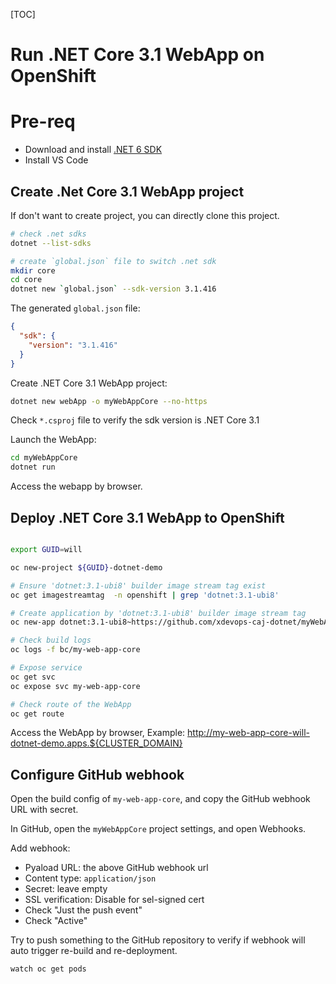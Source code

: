 [TOC]

# Run .NET Core 3.1 WebApp on OpenShift

# Pre-req

- Download and install [.NET 6 SDK](https://dotnet.microsoft.com/en-us/download/dotnet)
- Install VS Code

## Create .Net Core 3.1 WebApp project 

If don't want to create project, you can directly clone this project.

```bash
# check .net sdks
dotnet --list-sdks

# create `global.json` file to switch .net sdk
mkdir core
cd core
dotnet new `global.json` --sdk-version 3.1.416
```
The generated `global.json` file:
```json
{
  "sdk": {
    "version": "3.1.416"
  }
}
```

Create .NET Core 3.1 WebApp project:
```bash
dotnet new webApp -o myWebAppCore --no-https
```

Check `*.csproj` file to verify the sdk version is .NET Core 3.1

Launch the WebApp:
```bash
cd myWebAppCore
dotnet run
```

Access the webapp by browser.

## Deploy .NET Core 3.1 WebApp to OpenShift 

```bash

export GUID=will

oc new-project ${GUID}-dotnet-demo

# Ensure 'dotnet:3.1-ubi8' builder image stream tag exist
oc get imagestreamtag  -n openshift | grep 'dotnet:3.1-ubi8'

# Create application by 'dotnet:3.1-ubi8' builder image stream tag
oc new-app dotnet:3.1-ubi8~https://github.com/xdevops-caj-dotnet/myWebAppCore.git --name my-web-app-core

# Check build logs
oc logs -f bc/my-web-app-core

# Expose service
oc get svc
oc expose svc my-web-app-core

# Check route of the WebApp
oc get route

```

Access the WebApp by browser, Example: <http://my-web-app-core-will-dotnet-demo.apps.${CLUSTER_DOMAIN}>

## Configure GitHub webhook


Open the build config of `my-web-app-core`, and copy the GitHub webhook URL with secret.

In GitHub, open the `myWebAppCore` project settings, and open Webhooks.

Add webhook:
- Pyaload URL: the above GitHub webhook url
- Content type: `application/json`
- Secret: leave empty
- SSL verification: Disable for sel-signed cert
- Check "Just the push event"
- Check "Active"

Try to push something to the GitHub repository to verify if webhook will auto trigger re-build and re-deployment.

```bash
watch oc get pods
```
